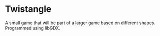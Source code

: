 Twistangle
==========

A small game that will be part of a larger game based on different shapes. Programmed using libGDX.